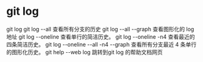 # git log
git log 
    git log --all 查看所有分支的历史
    git log --all --graph 查看图形化的 log 地址
    git log --oneline 查看单行的简洁历史。
    git log --oneline -n4 查看最近的四条简洁历史。
    git log --oneline --all -n4 --graph 查看所有分支最近 4 条单行的图形化历史。
    git help --web log 跳转到git log 的帮助文档网页
